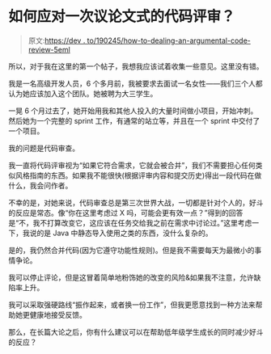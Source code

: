 # 如何应对一次议论文式的代码评审？

> 原文:[https://dev . to/190245/how-to-dealing-an-argumental-code-review-5eml](https://dev.to/190245/how-to-deal-with-an-argumentative-code-review-5eml)

所以，对于我在这里的第一个帖子，我想我应该试着收集一些意见。这里没有错。

我是一名高级开发人员，6 个多月前，我被要求去面试一名女性——我们三个人都认为她应该加入这个团队。她被聘为大三学生。

一晃 6 个月过去了，她开始用我和其他人投入的大量时间做小项目，开始冲刺。然后她为一个完整的 sprint 工作，有通常的站立等，并且在一个 sprint 中交付了一个项目。

我的问题是代码审查。

我一直将代码评审视为“如果它符合需求，它就会被合并”，我们不需要担心任何类似风格指南的东西。如果我不能很快(根据评审内容和提交历史)得出一段代码在做什么，我会问作者。

不幸的是，对她来说，代码审查总是第三次世界大战，一切都是针对个人的，好斗的反应是常态。像“你在这里考虑过 X 吗，可能会更有效一点？”得到的回答是“不，我不打算改变它，这应该在任务交给我之前在需求中讨论过。”这里考虑一下，我说的是 Java 中静态导入使用之类的东西，没什么复杂的。

是的，我仍然合并代码(因为它遵守功能性规则)。但是我不需要每天为最微小的事情争论。

我可以停止评论，但是这冒着简单地粉饰她的改变的风险&如果我不注意，允许缺陷率上升。

我可以采取强硬路线“振作起来，或者换一份工作”，但我更愿意找到一种方法来帮助她更健康地接受反馈。

那么，在长篇大论之后，你有什么建议可以在帮助低年级学生成长的同时减少好斗的反应？